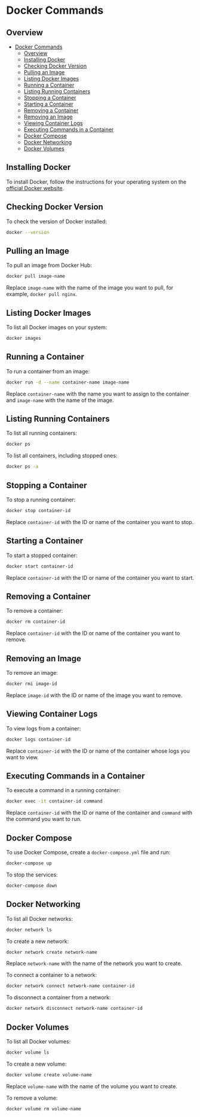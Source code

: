 # Docker Commands

## Overview
- [Docker Commands](#docker-commands)
  - [Overview](#overview)
  - [Installing Docker](#installing-docker)
  - [Checking Docker Version](#checking-docker-version)
  - [Pulling an Image](#pulling-an-image)
  - [Listing Docker Images](#listing-docker-images)
  - [Running a Container](#running-a-container)
  - [Listing Running Containers](#listing-running-containers)
  - [Stopping a Container](#stopping-a-container)
  - [Starting a Container](#starting-a-container)
  - [Removing a Container](#removing-a-container)
  - [Removing an Image](#removing-an-image)
  - [Viewing Container Logs](#viewing-container-logs)
  - [Executing Commands in a Container](#executing-commands-in-a-container)
  - [Docker Compose](#docker-compose)
  - [Docker Networking](#docker-networking)
  - [Docker Volumes](#docker-volumes)

## Installing Docker

To install Docker, follow the instructions for your operating system on the [official Docker website](https://docs.docker.com/get-docker/).

## Checking Docker Version

To check the version of Docker installed:

```sh
docker --version
```

## Pulling an Image

To pull an image from Docker Hub:

```sh
docker pull image-name
```

Replace `image-name` with the name of the image you want to pull, for example, `docker pull nginx`.

## Listing Docker Images

To list all Docker images on your system:

```sh
docker images
```

## Running a Container

To run a container from an image:

```sh
docker run -d --name container-name image-name
```

Replace `container-name` with the name you want to assign to the container and `image-name` with the name of the image.

## Listing Running Containers

To list all running containers:

```sh
docker ps
```

To list all containers, including stopped ones:

```sh
docker ps -a
```

## Stopping a Container

To stop a running container:

```sh
docker stop container-id
```

Replace `container-id` with the ID or name of the container you want to stop.

## Starting a Container

To start a stopped container:

```sh
docker start container-id
```

Replace `container-id` with the ID or name of the container you want to start.

## Removing a Container

To remove a container:

```sh
docker rm container-id
```

Replace `container-id` with the ID or name of the container you want to remove.

## Removing an Image

To remove an image:

```sh
docker rmi image-id
```

Replace `image-id` with the ID or name of the image you want to remove.

## Viewing Container Logs

To view logs from a container:

```sh
docker logs container-id
```

Replace `container-id` with the ID or name of the container whose logs you want to view.

## Executing Commands in a Container

To execute a command in a running container:

```sh
docker exec -it container-id command
```

Replace `container-id` with the ID or name of the container and `command` with the command you want to run.

## Docker Compose

To use Docker Compose, create a `docker-compose.yml` file and run:

```sh
docker-compose up
```

To stop the services:

```sh
docker-compose down
```

## Docker Networking

To list all Docker networks:

```sh
docker network ls
```

To create a new network:

```sh
docker network create network-name
```

Replace `network-name` with the name of the network you want to create.

To connect a container to a network:

```sh
docker network connect network-name container-id
```

To disconnect a container from a network:

```sh
docker network disconnect network-name container-id
```

## Docker Volumes

To list all Docker volumes:

```sh
docker volume ls
```

To create a new volume:

```sh
docker volume create volume-name
```

Replace `volume-name` with the name of the volume you want to create.

To remove a volume:

```sh
docker volume rm volume-name
```